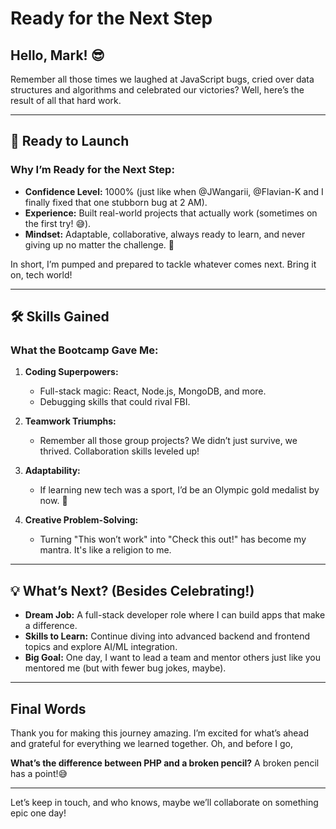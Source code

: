 # Ready for the Next Step

## Hello, Mark! 😎

Remember all those times we laughed at JavaScript bugs, cried over data structures and algorithms and celebrated our victories? Well, here’s the result of all that hard work.

---

## 🚀 Ready to Launch

### Why I’m Ready for the Next Step:

- **Confidence Level:** 1000% (just like when @JWangarii, @Flavian-K and I finally fixed that one stubborn bug at 2 AM).
- **Experience:** Built real-world projects that actually work (sometimes on the first try! 😅).
- **Mindset:** Adaptable, collaborative, always ready to learn, and never giving up no matter the challenge. 💪

In short, I’m pumped and prepared to tackle whatever comes next. Bring it on, tech world!

---

## 🛠 Skills Gained

### What the Bootcamp Gave Me:

1. **Coding Superpowers:**

   - Full-stack magic: React, Node.js, MongoDB, and more.
   - Debugging skills that could rival FBI.

2. **Teamwork Triumphs:**

   - Remember all those group projects? We didn’t just survive, we thrived. Collaboration skills leveled up!

3. **Adaptability:**

   - If learning new tech was a sport, I’d be an Olympic gold medalist by now. 🏅

4. **Creative Problem-Solving:**
   - Turning "This won’t work" into "Check this out!" has become my mantra. It's like a religion to me.

---

## 💡 What’s Next? (Besides Celebrating!)

- **Dream Job:** A full-stack developer role where I can build apps that make a difference.
- **Skills to Learn:** Continue diving into advanced backend and frontend topics and explore AI/ML integration.
- **Big Goal:** One day, I want to lead a team and mentor others just like you mentored me (but with fewer bug jokes, maybe).

---

## Final Words

Thank you for making this journey amazing. I’m excited for what’s ahead and grateful for everything we learned together. Oh, and before I go,

**What’s the difference between PHP and a broken pencil?**
A broken pencil has a point!😅

---

Let’s keep in touch, and who knows, maybe we’ll collaborate on something epic one day!

